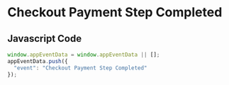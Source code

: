 # Checkout Payment Step Completed

### 

## Javascript Code
```js
window.appEventData = window.appEventData || [];
appEventData.push({
  "event": "Checkout Payment Step Completed"
});
```




